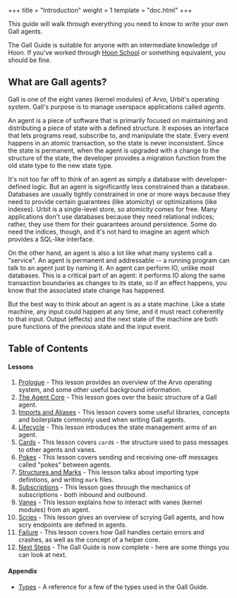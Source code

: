 +++
title = "Introduction"
weight = 1
template = "doc.html"
+++

This guide will walk through everything you need to know to write your own Gall
agents.

The Gall Guide is suitable for anyone with an intermediate knowledge of Hoon. If
you've worked through [Hoon School](/docs/hoon/hoon-school/intro) or something
equivalent, you should be fine.

## What are Gall agents?

Gall is one of the eight vanes (kernel modules) of Arvo, Urbit's operating
system. Gall's purpose is to manage userspace applications called _agents_.

An agent is a piece of software that is primarily focused on maintaining and
distributing a piece of state with a defined structure. It exposes an interface
that lets programs read, subscribe to, and manipulate the state. Every event
happens in an atomic transaction, so the state is never inconsistent. Since the
state is permanent, when the agent is upgraded with a change to the structure of
the state, the developer provides a migration function from the old state type
to the new state type.

It's not too far off to think of an agent as simply a database with
developer-defined logic. But an agent is significantly less constrained than a
database. Databases are usually tightly constrained in one or more ways because
they need to provide certain guarantees (like atomicity) or optimizations (like
indexes). Urbit is a single-level store, so atomicity comes for free. Many
applications don't use databases because they need relational indices; rather,
they use them for their guarantees around persistence. Some do need the indices,
though, and it's not hard to imagine an agent which provides a SQL-like
interface.

On the other hand, an agent is also a lot like what many systems call a
"service". An agent is permanent and addressable -- a running program can talk
to an agent just by naming it. An agent can perform IO, unlike most databases.
This is a critical part of an agent: it performs IO along the same transaction
boundaries as changes to its state, so if an effect happens, you know that the
associated state change has happened.

But the best way to think about an agent is as a state machine. Like a state
machine, any input could happen at any time, and it must react coherently to
that input. Output (effects) and the next state of the machine are both pure
functions of the previous state and the input event.

## Table of Contents

#### Lessons

1. [Prologue](/docs/userspage/gall-guide/1-arvo) - This lesson provides an
   overview of the Arvo operating system, and some other useful background
   information.
2. [The Agent Core](/docs/userspace/gall-guide/2-agent) - This lesson goes over
   the basic structure of a Gall agent.
3. [Imports and Aliases](/docs/userspace/gall-guide/3-imports-and-aliases) -
   This lesson covers some useful libraries, concepts and boilerplate commonly
   used when writing Gall agents.
4. [Lifecycle](/docs/userspace/gall-guide/4-lifecycle) - This lesson introduces
   the state management arms of an agent.
5. [Cards](/docs/userspace/gall-guide/5-cards) - This lesson covers `card`s -
   the structure used to pass messages to other agents and vanes.
6. [Pokes](/docs/userspace/gall-guide/6-pokes) - This lesson covers sending and
   receiving one-off messages called "pokes" between agents.
7. [Structures and Marks](/docs/userspace/gall-guide/7-sur-and-marks) - This
   lesson talks about importing type defintions, and writing `mark` files.
8. [Subscriptions](/docs/userspace/gall-guide/8-subscriptions) - This lesson
   goes through the mechanics of subscriptions - both inbound and outbound.
9. [Vanes](/docs/userspace/gall-guide/9-vanes) - This lesson explains how to
   interact with vanes (kernel modules) from an agent.
10. [Scries](/docs/userspace/gall-guide/10-scry) - This lesson gives an overview
    of scrying Gall agents, and how scry endpoints are defined in agents.
11. [Failure](/docs/userspace/gall-guide/11-fail) - This lesson covers how Gall
    handles certain errors and crashes, as well as the concept of a helper core.
12. [Next Steps](/docs/userspace/gall-guide/12-next-steps) - The Gall Guide is
    now complete - here are some things you can look at next.

#### Appendix

- [Types](/docs/userspace/gall-guide/types) - A reference for a few of
  the types used in the Gall Guide.
